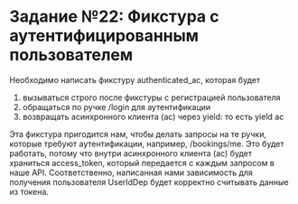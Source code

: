 # Задание №22: Фикстура с аутентифицированным пользователем

Необходимо написать фикстуру authenticated_ac, которая будет

1. вызываться строго после фикстуры с регистрацией пользователя
2. обращаться по ручке /login для аутентификации
3. возвращать асинхронного клиента (ac) через yield: то есть yield ac

Эта фикстура пригодится нам, чтобы делать запросы на те ручки, которые требуют аутентификации, например, /bookings/me.
Это будет работать, потому что внутри асинхронного клиента (ac) будет храниться access_token, который передается с
каждым запросом в наше API. Соответственно, написанная нами зависимость для получения пользователя UserIdDep будет
корректно считывать данные из токена.